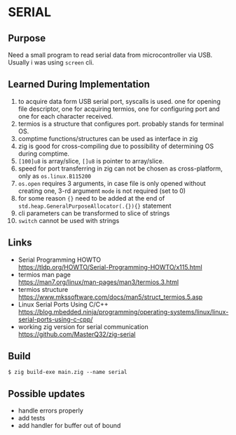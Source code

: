 # SERIAL

## Purpose
Need a small program to read serial data from microcontroller via USB. Usually i was using `screen` cli.

## Learned During Implementation
1. to acquire data form USB serial port, syscalls is used. one for opening file descriptor, one for acquiring termios, one for configuring port and one for each character received.
2. termios is a structure that configures port. probably stands for terminal OS.
3. comptime functions/structures can be used as interface in zig
4. zig is good for cross-compiling due to possibility of determining OS during comptime.
5. `[100]u8` is array/slice, `[]u8` is pointer to array/slice.
6. speed for port transferring in zig can not be chosen as cross-platform, only as `os.linux.B115200`
7. `os.open` requires 3 arguments, in case file is only opened without creating one, 3-rd argument `mode` is not required (set to 0)
8. for some reason `{}` need to be added at the end of `std.heap.GeneralPurposeAllocator(.{}){}` statement
9. cli parameters can be transformed to slice of strings
10. `switch` cannot be used with strings

## Links
- Serial Programming HOWTO  
https://tldp.org/HOWTO/Serial-Programming-HOWTO/x115.html
- termios man page  
https://man7.org/linux/man-pages/man3/termios.3.html
- termios structure  
https://www.mkssoftware.com/docs/man5/struct_termios.5.asp
- Linux Serial Ports Using C/C++  
https://blog.mbedded.ninja/programming/operating-systems/linux/linux-serial-ports-using-c-cpp/
- working zig version for serial communication  
https://github.com/MasterQ32/zig-serial

## Build
`$ zig build-exe main.zig --name serial`

## Possible updates
- handle errors properly
- add tests
- add handler for buffer out of bound